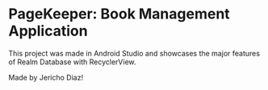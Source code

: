 # PageKeeper: Book Management Application
This project was made in Android Studio and showcases the major features of Realm Database with RecyclerView.

Made by Jericho Diaz!